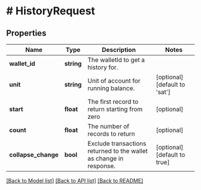 # # HistoryRequest

## Properties

Name | Type | Description | Notes
------------ | ------------- | ------------- | -------------
**wallet_id** | **string** | The walletId to get a history for. | 
**unit** | **string** | Unit of account for running balance. | [optional] [default to 'sat']
**start** | **float** | The first record to return starting from zero | [optional] 
**count** | **float** | The number of records to return | [optional] 
**collapse_change** | **bool** | Exclude transactions returned to the wallet as change in response. | [optional] [default to true]

[[Back to Model list]](../../README.md#documentation-for-models) [[Back to API list]](../../README.md#documentation-for-api-endpoints) [[Back to README]](../../README.md)


